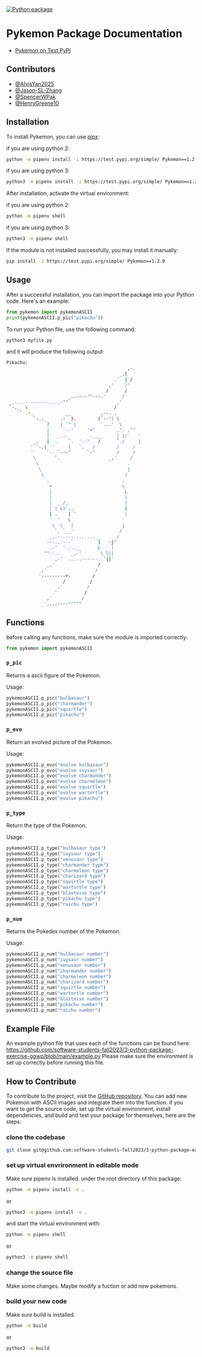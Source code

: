 [![Python package](https://github.com/software-students-fall2023/3-python-package-exercise-ggwp/actions/workflows/python-package.yml/badge.svg?branch=main)](https://github.com/software-students-fall2023/3-python-package-exercise-ggwp/actions/workflows/python-package.yml)  
# Pykemon Package Documentation

- [Pykemon on Test PyPI](https://test.pypi.org/project/Pykemon/1.2.0/)

## Contributors

- [@AlvisYan2025](https://github.com/AlvisYan2025)
- [@Jason-SL-Zhang](https://github.com/Jason-SL-Zhang)
- [@SpencerWPak](https://github.com/SpencerWPak)
- [@HenryGreene10](https://github.com/HenryGreene10)

## Installation

To install Pykemon, you can use [pipx](https://github.com/software-students-fall2023/3-python-package-exercise-ggwp):

if you are using python 2: 

```bash
python -m pipenv install -i https://test.pypi.org/simple/ Pykemon==1.2.0
```

if you are using python 3: 

```bash
python3 -m pipenv install -i https://test.pypi.org/simple/ Pykemon==1.2.0
```

After installation, activate the virtual environment:

if you are using python 2: 

```bash
python -m pipenv shell
```

if you are using python 3: 

```bash
python3 -m pipenv shell
```

If the module is not installed successfully, you may install it manually:

```bash
pip install -i https://test.pypi.org/simple/ Pykemon==1.2.0
```

## Usage

After a successful installation, you can import the package into your Python code. Here's an example:

```python
from pykemon import pykemonASCII
print(pykemonASCII.p_pic("pikachu"))
```
To run your Python file, use the following command:

```bash
python3 myfile.py
```
and it will produce the following output: 
```bash
Pikachu:
                                             ,-.
                                          _.|  '
                                        .'  | /
                                      ,'    |'
                                     /      /
                       _..----""---.'      /
 _.....---------...,-""                  ,'
 `-._  \                                /
     `-.+_            __           ,--. .
          `-.._     .:  ).        (`--"| \
               7    | `" |         `...'  \
               |     `--'     '+"        ,". ,""
               |   _...        .____     | |/    '
          _.   |  .    `.  '--"   /      `./     j
         ' `-.|  '     |   `.   /        /     /
         '     `-. `---"      `-"        /     /
          \       `.                  _,'     /
           \        `                        .
            \                                j
             \                              /
              `.                           .
                +                          \
                |                           L
                |                           |
                |  _ /,                     |
                | | L)'..                   |
                | .    | `                  |
                '  '   L                   '
                 \  \   |                  j
                  `. `__'                 /
                _,.--.---........__      /
               ---.,'---`         |   -j"
                .-'  '....__      L    |
              ""--..    _,-'       \ l||
                  ,-'  .....------. `||'
               _,'                /
             ,'                  /
            '---------+-        /
                     /         /
                   .'         /
                 .'          /
               ,'           /
             _'....----"""""

```
## Functions

before calling any functions, make sure the module is imported correctly: 
```python
from pykemon import pykemonASCII
```

### `p_pic`

Returns a ascii figure of the Pokemon.

Usage:
```python
pykemonASCII.p_pic("bulbasaur")
pykemonASCII.p_pic("charmander")
pykemonASCII.p_pic("squirtle")
pykemonASCII.p_pic("pikachu")
```

### `p_evo`

Return an evolved picture of the Pokemon.

Usage:
```python
pykemonASCII.p_evo("evolve bulbasaur")
pykemonASCII.p_evo("evolve ivysaur")
pykemonASCII.p_evo("evolve charmander")
pykemonASCII.p_evo("evolve charmeleon")
pykemonASCII.p_evo("evolve squirtle")
pykemonASCII.p_evo("evolve wartortle")
pykemonASCII.p_evo("evolve pikachu")
```

### `p_type`

Return the type of the Pokemon.

Usage:
```python
pykemonASCII.p_type("bulbasaur type")
pykemonASCII.p_type("ivysaur type")
pykemonASCII.p_type("venusaur type")
pykemonASCII.p_type("charmander type")
pykemonASCII.p_type("charmeleon type")
pykemonASCII.p_type("charizard type")
pykemonASCII.p_type("squirtle type")
pykemonASCII.p_type("wartortle type")
pykemonASCII.p_type("blastoise type")
pykemonASCII.p_type("pikachu type")
pykemonASCII.p_type("raichu type")
```

### `p_num`

Returns the Pokedex number of the Pokemon.

Usage:
```python
pykemonASCII.p_num("bulbasaur number")
pykemonASCII.p_num("ivysaur number")
pykemonASCII.p_num("venusaur number")
pykemonASCII.p_num("charmander number")
pykemonASCII.p_num("charmeleon number")
pykemonASCII.p_num("charizard number")
pykemonASCII.p_num("squirtle number")
pykemonASCII.p_num("wartortle number")
pykemonASCII.p_num("blastoise number")
pykemonASCII.p_num("pikachu number")
pykemonASCII.p_num("raichu number")
```
## Example File 
An example python file that uses each of the functions can be found here: 
https://github.com/software-students-fall2023/3-python-package-exercise-ggwp/blob/main/example.py
Please make sure the environment is set up correctly before running this file. 
## How to Contribute

To contribute to the project, visit the [GitHub repository](https://github.com/software-students-fall2023/3-python-package-exercise-ggwp). You can add new Pokemon with ASCII images and integrate them into the function.
if you want to get the source code, set up the virtual environment, install dependencies, and build and test your package for themselves, here are the steps: 
### clone the codebase 
```bash
git clone git@github.com:software-students-fall2023/3-python-package-exercise-ggwp.git
```
### set up virtual envrironment in editable mode
Make sure pipenv is installed. 
under the root directory of this package: 
```bash
python -m pipenv install -e . 
```
or 
```bash
python3 -m pipenv install -e . 
```
and start the virtual environment with:
```bash
python -m pipenv shell
```
or 
```bash
python3 -m pipenv shell
```
### change the source file 
Make some changes. Maybe modify a fuction or add new pokemons. 
### build your new code 
Make sure build is installed. 
```bash
python -m build
```
or 
```bash
python3 -m build
```

